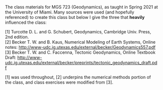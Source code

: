 The class materials for MGS 723 (Geodynamics), as taught in Spring 2021 at the University of Miami. Many sources were used (and hopefully referenced) to create this class but below I give the three that **heavily** influenced the class:

[1] Turcotte D. L. and G. Schubert, Geodynamics, Cambridge Univ. Press, 2nd edition. <br />
[2] Becker T. W. and B. Kaus, Numerical Modeling of Earth Systems, Online notes: http://www-udc.ig.utexas.edu/external/becker/Geodynamics557.pdf <br />
[3] Becker T. W. and C. Faccenna, Tectonic Geodynamics, Online Textbook Draft: http://www-udc.ig.utexas.edu/external/becker/preprints/tectonic_geodynamics_draft.pdf <br />

[1] was used throughout, [2] underpins the numerical methods portion of the class, and class exercises were modified from [3].

